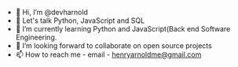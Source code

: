 - 👋 Hi, I’m @devharnold
- 👀 Let's talk Python, JavaScript and SQL
- 🌱 I’m currently learning Python and JavaScript(Back end Software Engineering. 
- 💞️ I’m looking forward to collaborate on open source projects
- 📫 How to reach me - email - henryarnoldme@gmail.com

<!---
devharnold/devharnold is a ✨ special ✨ repository because its `README.md` (this file) appears on your GitHub profile.
You can click the Preview link to take a look at your changes.
--->
